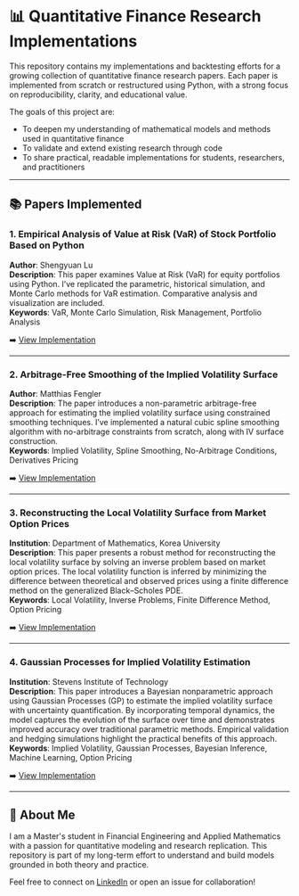 # 📊 Quantitative Finance Research Implementations

This repository contains my implementations and backtesting efforts for a growing collection of quantitative finance research papers. Each paper is implemented from scratch or restructured using Python, with a strong focus on reproducibility, clarity, and educational value.

The goals of this project are:

- To deepen my understanding of mathematical models and methods used in quantitative finance  
- To validate and extend existing research through code  
- To share practical, readable implementations for students, researchers, and practitioners

---

## 📚 Papers Implemented

### 1. **Empirical Analysis of Value at Risk (VaR) of Stock Portfolio Based on Python**  
**Author**: Shengyuan Lu  
**Description**: This paper examines Value at Risk (VaR) for equity portfolios using Python. I’ve replicated the parametric, historical simulation, and Monte Carlo methods for VaR estimation. Comparative analysis and visualization are included.  
**Keywords**: VaR, Monte Carlo Simulation, Risk Management, Portfolio Analysis  

➡️ [View Implementation](https://github.com/Jeetmu/Empirical-Analysis-of-Value-at-Risk-VaR-of-Stock-Portfolio)

---

### 2. **Arbitrage-Free Smoothing of the Implied Volatility Surface**  
**Author**: Matthias Fengler  
**Description**: The paper introduces a non-parametric arbitrage-free approach for estimating the implied volatility surface using constrained smoothing techniques. I’ve implemented a natural cubic spline smoothing algorithm with no-arbitrage constraints from scratch, along with IV surface construction.  
**Keywords**: Implied Volatility, Spline Smoothing, No-Arbitrage Conditions, Derivatives Pricing  

➡️ [View Implementation](https://github.com/Jeetmu/Arbitrage-free-smoothing-of-the-implied-volatility-surface)

---

### 3. **Reconstructing the Local Volatility Surface from Market Option Prices**
**Institution**: Department of Mathematics, Korea University  
**Description**: This paper presents a robust method for reconstructing the local volatility surface by solving an inverse problem based on market option prices. The local volatility function is inferred by minimizing the difference between theoretical and observed prices using a finite difference method on the generalized Black–Scholes PDE.  
**Keywords**: Local Volatility, Inverse Problems, Finite Difference Method, Option Pricing

➡️ [View Implementation](https://github.com/Jeetmu/local_volatility_model)

---

### 4. **Gaussian Processes for Implied Volatility Estimation**
**Institution**: Stevens Institute of Technology  
**Description**: This paper introduces a Bayesian nonparametric approach using Gaussian Processes (GP) to estimate the implied volatility surface with uncertainty quantification. By incorporating temporal dynamics, the model captures the evolution of the surface over time and demonstrates improved accuracy over traditional parametric methods. Empirical validation and hedging simulations highlight the practical benefits of this approach.  
**Keywords**: Implied Volatility, Gaussian Processes, Bayesian Inference, Machine Learning, Option Pricing

➡️ [View Implementation](https://github.com/Jeetmu/Gaussian-Process-for-IVS)

---

## 🧠 About Me

I am a Master's student in Financial Engineering and Applied Mathematics with a passion for quantitative modeling and research replication. This repository is part of my long-term effort to understand and build models grounded in both theory and practice.

Feel free to connect on [LinkedIn](https://www.linkedin.com/in/geet-mukherjee/) or open an issue for collaboration!
